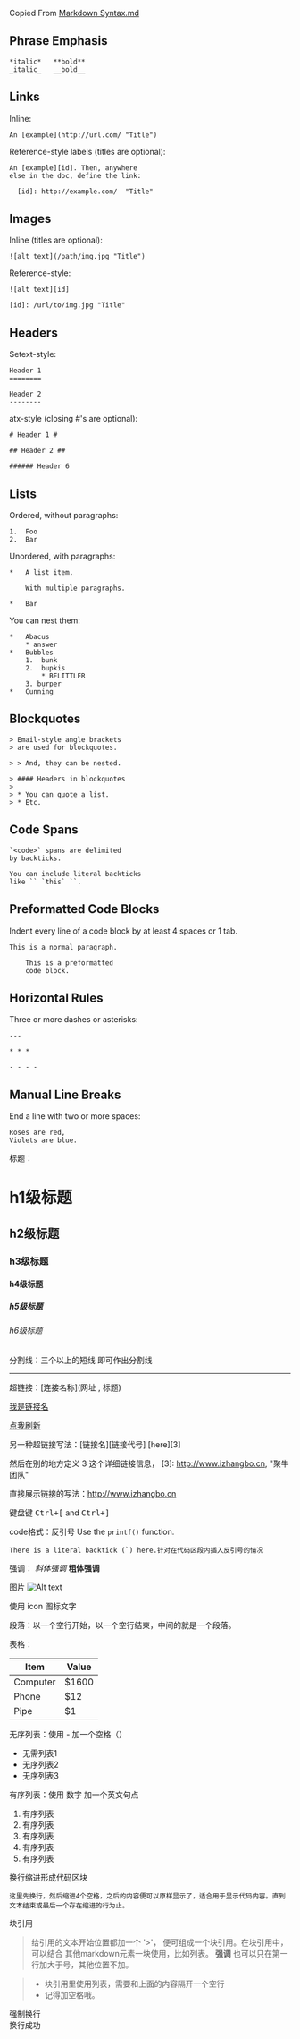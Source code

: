 Copied From [Markdown Syntax.md](https://github.com/fletcher/MultiMarkdown/blob/master/Documentation/Markdown%20Syntax.md)

## Phrase Emphasis ##

	*italic*   **bold**
	_italic_   __bold__


## Links ##

Inline:

	An [example](http://url.com/ "Title")

Reference-style labels (titles are optional):

	An [example][id]. Then, anywhere
	else in the doc, define the link:

	  [id]: http://example.com/  "Title"


## Images ##

Inline (titles are optional):

	![alt text](/path/img.jpg "Title")

Reference-style:

	![alt text][id]

	[id]: /url/to/img.jpg "Title"


## Headers ##

Setext-style:

	Header 1
	========

	Header 2
	--------

atx-style (closing #'s are optional):

	# Header 1 #

	## Header 2 ##

	###### Header 6


## Lists ##

Ordered, without paragraphs:

	1.  Foo
	2.  Bar

Unordered, with paragraphs:

	*   A list item.

		With multiple paragraphs.

	*   Bar

You can nest them:

	*   Abacus
		* answer
	*   Bubbles
		1.  bunk
		2.  bupkis
			* BELITTLER
		3. burper
	*   Cunning


## Blockquotes ##

	> Email-style angle brackets
	> are used for blockquotes.

	> > And, they can be nested.

	> #### Headers in blockquotes
	>
	> * You can quote a list.
	> * Etc.


## Code Spans ##

	`<code>` spans are delimited
	by backticks.

	You can include literal backticks
	like `` `this` ``.


## Preformatted Code Blocks ##

Indent every line of a code block by at least 4 spaces or 1 tab.

	This is a normal paragraph.

	    This is a preformatted
	    code block.


## Horizontal Rules ##

Three or more dashes or asterisks:

	---

	* * *

	- - - -


## Manual Line Breaks ##

End a line with two or more spaces:

	Roses are red,
	Violets are blue.


标题：
# h1级标题 #
## h2级标题 ##
### h3级标题 ###
#### h4级标题 ####
##### h5级标题 ####
###### h6级标题 ######

分割线：三个以上的短线 即可作出分割线

----

超链接：[连接名称](网址 , 标题)

[我是链接名](http://www.izhangbo.cn, "我是标题")

[<i class="icon-refresh"></i> 点我刷新](/sonfilename/)

另一种超链接写法：[链接名][链接代号]
[here][3]

然后在别的地方定义 3 这个详细链接信息，
[3]: http://www.izhangbo.cn, "聚牛团队"

直接展示链接的写法：<http://www.izhangbo.cn>

键盘键
<kbd>Ctrl+[</kbd> and <kbd>Ctrl+]</kbd>

code格式：反引号
Use the `printf()` function.

``There is a literal backtick (`) here.针对在代码区段内插入反引号的情况``

强调：
*斜体强调*
**粗体强调**

图片
![Alt text](http://www.izhangbo.cn/wp-content/themes/minty/img/logo.png "Optional title")

使用 icon 图标文字
<i class="icon-cog"></i>

段落：以一个空行开始，以一个空行结束，中间的就是一个段落。

表格：

Item     | Value
-------- | ---
Computer | $1600
Phone    | $12
Pipe     | $1

无序列表：使用 - 加一个空格（）

- 无需列表1
- 无序列表2
- 无序列表3

有序列表：使用 数字 加一个英文句点

1. 有序列表
2. 有序列表
3. 有序列表
4. 有序列表
5. 有序列表

换行缩进形成代码区块

    这里先换行，然后缩进4个空格，之后的内容便可以原样显示了，适合用于显示代码内容。直到文本结束或最后一个存在缩进的行为止。

块引用
>给引用的文本开始位置都加一个 '>'，
>便可组成一个块引用。在块引用中，可以结合
>其他markdown元素一块使用，比如列表。
>**强调**
也可以只在第一行加大于号，其他位置不加。

>- 块引用里使用列表，需要和上面的内容隔开一个空行
>- 记得加空格哦。

强制换行<br>换行成功

